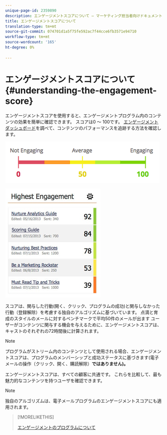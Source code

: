 ```yaml
---
unique-page-id: 2359890
description: エンゲージメントスコアについて — マーケティング担当者向けドキュメント — 製品ドキュメント
title: エンゲージメントスコアについて
translation-type: tm+mt
source-git-commit: 074701d1a5f75fe592ac7f44cce6fb3571e94710
workflow-type: tm+mt
source-wordcount: '165'
ht-degree: 0%

---
```



# エンゲージメントスコアについて{#understanding-the-engagement-score}

エンゲージメントスコアを使用すると、エンゲージメントプログラム内のコンテンツの効果を簡単に確認できます。 スコアは0 ～ 100です。 [エンゲージメントダッシュボード](/help/marketo/product-docs/email-marketing/drip-nurturing/reports-and-notifications/the-engagement-dashboard.md)を調べて、コンテンツのパフォーマンスを追跡する方法を確認します。

![](assets/image2014-9-25-16-3a24-3a54.png)

![](assets/highestengagementwidget.jpg)

スコアは、関与した行動(開く、クリック、プログラムの成功)と関与しなかった行動（登録解除）を考慮する独自のアルゴリズムに基づいています。 点滴と育成のスタイルのメールに対するベンチマークで平均50件のメールが出ます ユーザーがコンテンツに関与する機会を与えるために、エンゲージメントスコアは、キャストのそれぞれの72時間後に計算されます。

>[!NOTE]
>
>プログラムがストリーム内のコンテンツとして使用される場合、エンゲージメントスコアは、プログラムのメンバーシップと成功ステータスに基づきます(電子メールの操作（クリック、開く、購読解除）**ではありません)。**

エンゲージメントスコアは、すべての顧客に共通です。 これらを比較して、最も魅力的なコンテンツを持つユーザを確認できます。

>[!NOTE]
>
>独自のアルゴリズムは、電子メールプログラムのエンゲージメントスコアにも適用されます。

>[!MORELIKETHIS]
>
>[エンゲージメントのプログラムについて](/help/marketo/product-docs/email-marketing/drip-nurturing/creating-an-engagement-program/understanding-engagement-programs.md)
